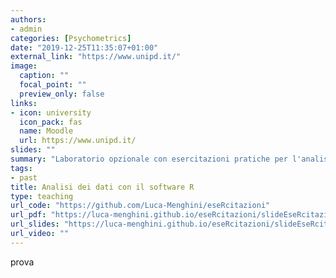```yaml
---
authors:
- admin
categories: [Psychometrics]
date: "2019-12-25T11:35:07+01:00"
external_link: "https://www.unipd.it/"
image:
  caption: ""
  focal_point: ""
  preview_only: false
links:
- icon: university
  icon_pack: fas
  name: Moodle
  url: https://www.unipd.it/
slides: ""
summary: "Laboratorio opzionale con esercitazioni pratiche per l'analisi dei dati con il linguaggio R, svolto nell'anno accademico 2021-2022 nell'ambito dell'insegmamento 'Analisi dei dati in ambito di comunità' per il corso di Laurea Magistrale in Psicologia di comunità, della promozione del benessere e del cambiamento sociale dell'Università degli Studi di Padova"
tags:
- past
title: Analisi dei dati con il software R
type: teaching
url_code: "https://github.com/Luca-Menghini/eseRcitazioni"
url_pdf: "https://luca-menghini.github.io/eseRcitazioni/slideEseRcitazioni.pdf"
url_slides: "https://luca-menghini.github.io/eseRcitazioni/slideEseRcitazioni.pdf"
url_video: ""
---
```


prova